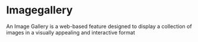 # Imagegallery
An Image Gallery is a web-based feature designed to display a collection of images in a visually appealing and interactive format
